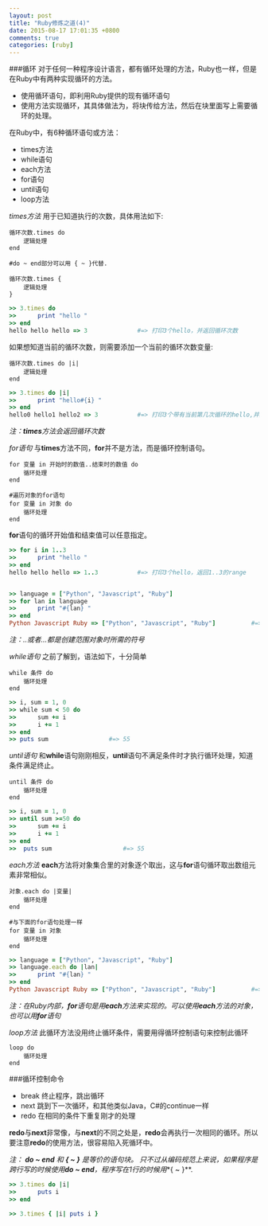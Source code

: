 ```yaml
---
layout: post
title: "Ruby修炼之道(4)"
date: 2015-08-17 17:01:35 +0800
comments: true
categories: [ruby]
---
```


###循环
对于任何一种程序设计语言，都有循环处理的方法，Ruby也一样，但是在Ruby中有两种实现循环的方法。

- 使用循环语句，即利用Ruby提供的现有循环语句
- 使用方法实现循环，其具体做法为，将块传给方法，然后在块里面写上需要循环的处理。

在Ruby中，有6种循环语句或方法：
<!-- more -->

- times方法
- while语句
- each方法
- for语句
- until语句
- loop方法

*times方法*
用于已知道执行的次数，具体用法如下:

	循环次数.times do
		逻辑处理
	end
	
	#do ~ end部分可以用 { ~ }代替.
	
	循环次数.times {
		逻辑处理
	}

``` ruby times方法
>> 3.times do
>> 		print "hello "
>> end
hello hello hello => 3				#=> 打印3个hello，并返回循环次数
```
如果想知道当前的循环次数，则需要添加一个当前的循环次数变量:

	循环次数.times do |i|
		逻辑处理
	end
	
``` ruby 带循环次数的times方法
>> 3.times do |i|
>> 		print "hello#{i} "
>> end
hello0 hello1 hello2 => 3			#=> 打印3个带有当前第几次循环的hello,并返回循环次数
```
*注：**times**方法会返回循环次数*

*for语句*
与**times**方法不同，**for**并不是方法，而是循环控制语句。

	for 变量 in 开始时的数值..结束时的数值 do
		循环处理
	end
	
	#遍历对象的for语句
	for 变量 in 对象 do
		循环处理
	end

**for**语句的循环开始值和结束值可以任意指定。

``` ruby for语句
>> for i in 1..3
>> 		print "hello "
>> end
hello hello hello => 1..3			#=> 打印3个hello，返回1..3的range


>> language = ["Python", "Javascript", "Ruby"]
>> for lan in language
>> 		print "#{lan} "
>> end
Python Javascript Ruby => ["Python", "Javascript", "Ruby"]			#=> 一次打印数组中的元素，并返回数组
```
*注：..或者...都是创建范围对象时所需的符号*

*while语句*
之前了解到，语法如下，十分简单

	while 条件 do
		循环处理
	end
	
``` ruby while语句
>> i, sum = 1, 0
>> while sum < 50 do
>> 		sum += i
>> 		i += 1
>> end
>> puts sum					#=> 55
```

*until语句*
和**while**语句刚刚相反，**until**语句不满足条件时才执行循环处理，知道条件满足终止。

	until 条件 do
		循环处理
	end


``` ruby until语句
>> i, sum = 1, 0
>> until sum >=50 do
>> 		sum += i
>> 		i += 1
>> end
>>  puts sum					#=> 55
```

*each方法*
**each**方法将对象集合里的对象逐个取出，这与**for**语句循环取出数组元素非常相似。

	对象.each do |变量|
		循环处理
	end
	
	#与下面的for语句处理一样
	for 变量 in 对象
		循环处理
	end
		
``` ruby each方法
>> language = ["Python", "Javascript", "Ruby"]
>> language.each do |lan|
>> 		print "#{lan} "
>> end
Python Javascript Ruby => ["Python", "Javascript", "Ruby"]			#=> 返回对象
```

*注：在Ruby内部，**for**语句是用**each**方法来实现的。可以使用**each**方法的对象，也可以用**for**语句*

*loop方法*
此循环方法没用终止循环条件，需要用得循环控制语句来控制此循环

	loop do
		循环处理
	end

###循环控制命令
- break 终止程序，跳出循环
- next 跳到下一次循环，和其他类似Java，C#的continue一样
- redo 在相同的条件下重复刚才的处理

**redo**与**next**非常像，与**next**的不同之处是，**redo**会再执行一次相同的循环。所以要注意**redo**的使用方法，很容易陷入死循环中。



*注： **do ~ end** 和 **{ ~ }** 是等价的语句块。 只不过从编码规范上来说，如果程序是跨行写的时候使用**do ~ end**，程序写在1行的时候用**{ ~ }**.

``` ruby
>> 3.times do |i|
>>		puts i
>> end

>> 3.times { |i| puts i }
```
